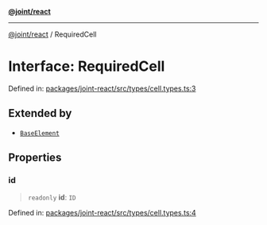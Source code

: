 [**@joint/react**](../README.md)

***

[@joint/react](../README.md) / RequiredCell

# Interface: RequiredCell

Defined in: [packages/joint-react/src/types/cell.types.ts:3](https://github.com/samuelgja/joint/blob/9749094e6efe2db40c6881d5ffe1569d905db73f/packages/joint-react/src/types/cell.types.ts#L3)

## Extended by

- [`BaseElement`](BaseElement.md)

## Properties

### id

> `readonly` **id**: `ID`

Defined in: [packages/joint-react/src/types/cell.types.ts:4](https://github.com/samuelgja/joint/blob/9749094e6efe2db40c6881d5ffe1569d905db73f/packages/joint-react/src/types/cell.types.ts#L4)
